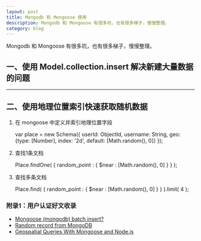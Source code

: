 ```yaml
---
layout: post
title: Mongodb 和 Mongoose 使用
description: Mongodb 和 Mongoose 有很多坑，也有很多梯子，慢慢整理。
category: blog
---
```


Mongodb 和 Mongoose 有很多坑，也有很多梯子，慢慢整理。

## 一、使用 Model.collection.insert 解决新建大量数据的问题
<hr/>

## 二、使用地理位置索引快速获取随机数据

1. 在 mongoose 中定义并索引地理位置字段
    
    var place = new Schema({
        userId: ObjectId,
        username: String,
        geo: {type: [Number], index: '2d', default: [Math.random(), 0]}
    });
    
2. 查找1条文档
    
    Place.findOne( { random_point : { $near : [Math.random(), 0] } } );
    
3. 查找多条文档
    
    Place.find( { random_point : { $near : [Math.random(), 0] } } ).limit( 4 );
    

### 附录1：用户认证好文收录

- [Mongoose (mongodb) batch insert?](http://stackoverflow.com/questions/16726330/mongoose-mongodb-batch-insert)
- [Random record from MongoDB](http://stackoverflow.com/questions/2824157/random-record-from-mongodb)
- [Geospatial Queries With Mongoose and Node.js](http://java.dzone.com/articles/geospatial-queries-mongoose)